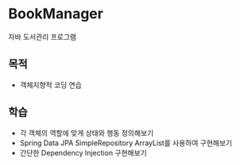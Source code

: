 # BookManager
자바 도서관리 프로그램

## 목적
- 객체지향적 코딩 연습

## 학습
- 각 객체의 역할에 맞게 상태와 행동 정의해보기
- Spring Data JPA SimpleRepository ArrayList를 사용하여 구현해보기
- 간단한 Dependency Injection 구현해보기
